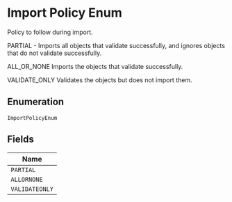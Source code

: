 
# Import Policy Enum

Policy to follow during import.

PARTIAL - Imports all objects that validate successfully, and ignores objects that do not validate successfully.

ALL_OR_NONE Imports the objects that validate successfully.

VALIDATE_ONLY Validates the objects but does not import them.

## Enumeration

`ImportPolicyEnum`

## Fields

| Name |
|  --- |
| `PARTIAL` |
| `ALLORNONE` |
| `VALIDATEONLY` |

